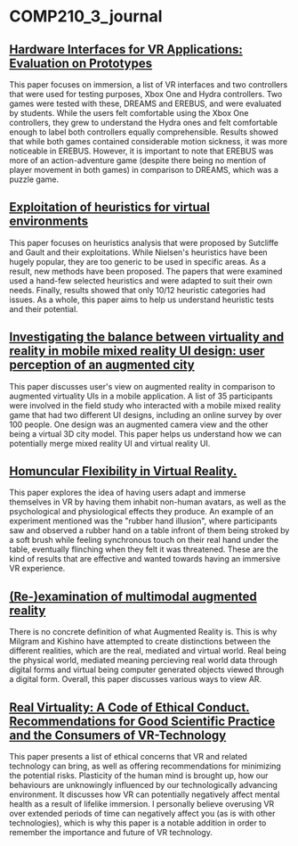 # COMP210_3_journal
## [Hardware Interfaces for VR Applications: Evaluation on Prototypes](http://ieeexplore.ieee.org.ezproxy.falmouth.ac.uk/stamp/stamp.jsp?arnumber=7363283&tag=1)
This paper focuses on immersion, a list of VR interfaces and two controllers that were used for testing purposes, Xbox One and Hydra controllers. Two games were tested with these, DREAMS and EREBUS, and were evaluated by students. While the users felt comfortable using the Xbox One controllers, they grew to understand the Hydra ones and felt comfortable enough to label both controllers equally comprehensible. Results showed that while both games contained considerable motion sickness, it was more noticeable in EREBUS. However, it is important to note that EREBUS was more of an action-adventure game (despite there being no mention of player movement in both games) in comparison to DREAMS, which was a puzzle game. 


## [Exploitation of heuristics for virtual environments](https://dl-acm-org.ezproxy.falmouth.ac.uk/citation.cfm?id=2399065)
This paper focuses on heuristics analysis that were proposed by Sutcliffe and Gault and their exploitations. While Nielsen's heuristics have been hugely popular, they are too generic to be used in specific areas. As a result, new methods have been proposed. The papers that were examined used a hand-few selected heuristics and were adapted to suit their own needs. Finally, results showed that only 10/12 heuristic categories had issues. As a whole, this paper aims to help us understand heuristic tests and their potential. 


## [Investigating the balance between virtuality and reality in mobile mixed reality UI design: user perception of an augmented city](https://dl-acm-org.ezproxy.falmouth.ac.uk/citation.cfm?id=2641201)
This paper discusses user's view on augmented reality in comparison to augmented virtuality UIs in a mobile application. A list of 35 participants were involved in the field study who interacted with a mobile mixed reality game that had two different UI designs, including an online survey by over 100 people. One design was an augmented camera view and the other being a virtual 3D city model. This paper helps us understand how we can potentially merge mixed reality UI and virtual reality UI. 


## [Homuncular Flexibility in Virtual Reality.](http://web.a.ebscohost.com.ezproxy.falmouth.ac.uk/ehost/detail/detail?vid=0&sid=df871a56-6360-4d60-a9b4-8c51ee6bc4f8%40sessionmgr4008&bdata=JnNpdGU9ZWhvc3QtbGl2ZQ%3d%3d#AN=102884181&db=ufh)

This paper explores the idea of having users adapt and immerse themselves in VR by having them inhabit non-human avatars, as well as the psychological and physiological effects they produce. An example of an experiment mentioned was the "rubber hand illusion", where participants saw and observed a rubber hand on a table infront of them being stroked by a soft brush while feeling synchronous touch on their real hand under the table, eventually flinching when they felt it was threatened. These are the kind of results that are effective and wanted towards having an immersive VR experience.


## [(Re-)examination of multimodal augmented reality](https://dl-acm-org.ezproxy.falmouth.ac.uk/citation.cfm?id=3001961)
There is no concrete definition of what Augmented Reality is. This is why Milgram and Kishino have attempted to create distinctions between the different realities, which are the real, mediated and virtual world. Real being the physical world, mediated meaning percieving real world data through digital forms and virtual being computer generated objects viewed through a digital form. Overall, this paper discusses various ways to view AR.

## [Real Virtuality: A Code of Ethical Conduct. Recommendations for Good Scientific Practice and the Consumers of VR-Technology](https://www.frontiersin.org/articles/10.3389/frobt.2016.00003/full)
This paper presents a list of ethical concerns that VR and related technology can bring, as well as offering recommendations for minimizing the potential risks. Plasticity of the human mind is brought up, how our behaviours are unknowingly influenced by our technologically advancing environment. It discusses how VR can potentially negatively affect mental health as a result of lifelike immersion. I personally believe overusing VR over extended periods of time can negatively affect you (as is with other technologies), which is why this paper is a notable addition in order to remember the importance and future of VR technology.   


